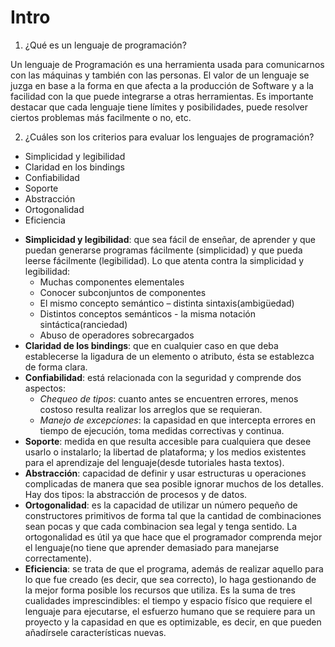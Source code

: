 # Intro

1. ¿Qué es un lenguaje de programación?

Un lenguaje de Programación es una herramienta usada para comunicarnos con las máquinas y también con las personas. El valor de un lenguaje se juzga en base a la forma en que afecta a la producción de Software y a la facilidad con la que puede integrarse a otras herramientas. Es importante destacar que cada lenguaje tiene límites y posibilidades, puede resolver ciertos problemas más facilmente o no, etc.

2. ¿Cuáles son los criterios para evaluar los lenguajes de programación?

+ Simplicidad y legibilidad
+ Claridad en los bindings
+ Confiabilidad
+ Soporte
+ Abstracción
+ Ortogonalidad
+ Eficiencia

- **Simplicidad y legibilidad**: que sea fácil de enseñar, de aprender y que puedan generarse programas fácilmente (simplicidad) y que pueda leerse fácilmente (legibilidad). Lo que atenta contra la simplicidad y legibilidad:
  * Muchas componentes elementales
  * Conocer subconjuntos de componentes
  * El mismo concepto semántico – distinta sintaxis(ambigüedad)
  * Distintos conceptos semánticos - la misma notación sintáctica(ranciedad)
  * Abuso de operadores sobrecargados
- **Claridad de los bindings**: que en cualquier caso en que deba establecerse la ligadura de un elemento o atributo, ésta se establezca de forma clara.
- **Confiabilidad**: está relacionada con la seguridad y comprende dos aspectos:
	* *Chequeo de tipos*: cuanto antes se encuentren errores, menos costoso resulta realizar los arreglos que se requieran.
	* *Manejo de excepciones*: la capasidad en que intercepta errores en tiempo de ejecución, toma medidas correctivas y continua.
- **Soporte**: medida en que resulta accesible para cualquiera que desee usarlo o instalarlo; la libertad de plataforma; y los medios existentes para el aprendizaje del lenguaje(desde tutoriales hasta textos).
- **Abstracción**: capacidad de definir y usar estructuras u operaciones complicadas de manera que sea posible ignorar muchos de los detalles. Hay dos tipos: la abstracción de procesos y de datos.
- **Ortogonalidad**: es la capacidad de utilizar un número pequeño de constructores primitivos de forma tal que la cantidad de combinaciones sean pocas y que cada combinacion sea legal y tenga sentido. La ortogonalidad es útil ya que hace que el programador comprenda mejor el lenguaje(no tiene que aprender demasiado para manejarse correctamente).
- **Eficiencia**: se trata de que el programa, además de realizar aquello para lo que fue creado (es decir, que sea correcto), lo haga gestionando de la mejor forma posible los recursos que utiliza. Es la suma de tres cualidades imprescindibles: el tiempo y espacio físico que requiere el lenguaje para ejecutarse, el esfuerzo humano que se requiere para un proyecto y la capasidad en que es optimizable, es decir, en que pueden añadírsele características nuevas.
